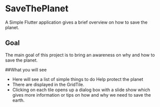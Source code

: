 # SaveThePlanet

A Simple Flutter application gives a brief overview on how to save the planet.

## Goal

The main goal of this project is to bring an awareness on why and how to save the planet.

##What you will see

- Here will see a list of simple things to do Help protect the planet
- There are displayed in the GridTile.
- Clicking on each tile opens up a dialog box with a slide show which gives more information
or tips on how and why we need to save the earth.